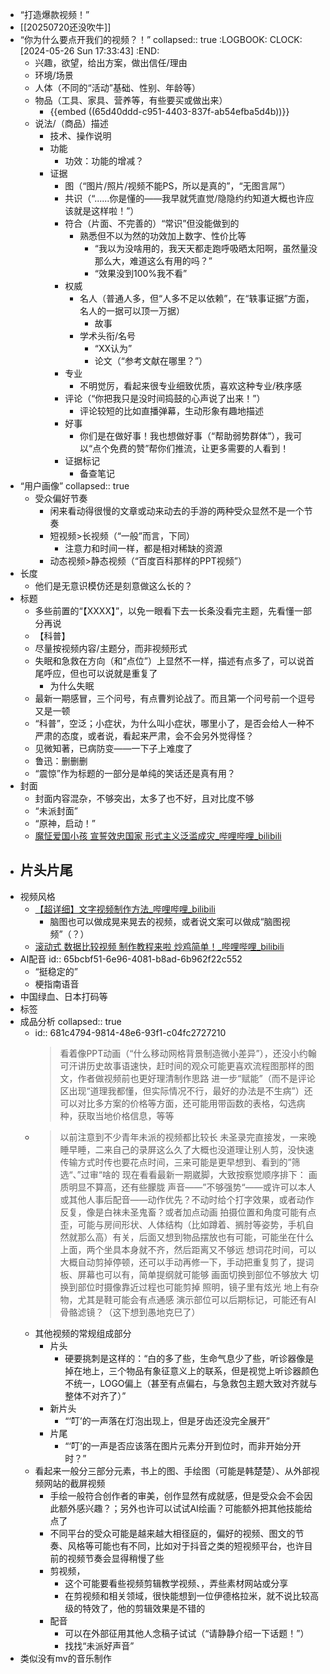 - “打造爆款视频！”
- [[20250720还没吹牛]]
- “你为什么要点开我们的视频？！”
  collapsed:: true
  :LOGBOOK:
  CLOCK: [2024-05-26 Sun 17:33:43]
  :END:
	- 兴趣，欲望，给出方案，做出信任/理由
	- 环境/场景
	- 人体（不同的“活动”基础、性别、年龄等）
	- 物品（工具、家具、营养等，有些要买或做出来）
		- {{embed ((65d40ddd-c951-4403-837f-ab54efba5d4b))}}
	- 说法/（商品）描述
		- 技术、操作说明
		- 功能
			- 功效：功能的增减？
		- 证据
			- 图（“图片/照片/视频不能PS，所以是真的”，“无图言屌”）
			- 共识（“......你是懂的——我早就凭直觉/隐隐约约知道大概也许应该就是这样啦！”）
			- 符合（片面、不完善的）“常识”但没能做到的
				- 熟悉但不以为然的功效加上数字、性价比等
					- “我以为没啥用的，我天天都走跑呼吸晒太阳啊，虽然量没那么大，难道这么有用的吗？”
					- “效果没到100%我不看”
			- 权威
				- 名人（普通人多，但“人多不足以依赖”，在“轶事证据”方面，名人的一据可以顶一万据）
					- 故事
				- 学术头衔/名号
					- “XX认为”
					- 论文（“参考文献在哪里？”）
			- 专业
				- 不明觉厉，看起来很专业细致优质，喜欢这种专业/秩序感
			- 评论（“你把我只是没时间捣鼓的心声说了出来！”）
				- 评论较短的比如直播弹幕，生动形象有趣地描述
			- 好事
				- 你们是在做好事！我也想做好事（“帮助弱势群体”），我可以“点个免费的赞”帮你们推流，让更多需要的人看到！
			- 证据标记
				- 备查笔记
- “用户画像”
  collapsed:: true
	- 受众偏好节奏
		- 闲来看动得很慢的文章或动来动去的手游的两种受众显然不是一个节奏
		- 短视频>长视频（“一般”而言，下同）
			- 注意力和时间一样，都是相对稀缺的资源
		- 动态视频>静态视频（“百度百科那样的PPT视频”）
- 长度
	- 他们是无意识模仿还是刻意做这么长的？
- 标题
	- 多些前置的“【XXXX】”，以免一眼看下去一长条没看完主题，先看懂一部分再说
	- 【科普】
	- 尽量按视频内容/主题分，而非视频形式
	- 失眠和急救在方向（和“点位”）上显然不一样，描述有点多了，可以说首尾呼应，但也可以说就是重复了
		- 为什么失眠
	- 最新一期感冒，三个问号，有点曹刿论战了。而且第一个问号前一个逗号又是一顿
	- “科普”，空泛；小症状，为什么叫小症状，哪里小了，是否会给人一种不严肃的态度，或者说，看起来严肃，会不会另外觉得怪？
	- 见微知著，已病防变——一下子上难度了
	- 鲁迅：删删删
	- “震惊”作为标题的一部分是单纯的笑话还是真有用？
- 封面
	- 封面内容混杂，不够突出，太多了也不好，且对比度不够
	- “未派封面”
	- “原神，启动！”
	- [魔怔爱国小孩 宣誓效忠国家 形式主义泛滥成灾_哔哩哔哩_bilibili](https://www.bilibili.com/video/BV1N663Y2E7i/)
- 片头片尾
	-
- 视频风格
	- [【超详细】文字视频制作方法_哔哩哔哩_bilibili](https://www.bilibili.com/video/BV1R34y1X7J6)
		- 脑图也可以做成晃来晃去的视频，或者说文案可以做成“脑图视频”（？）
	- [滚动式 数据比较视频 制作教程来啦 炒鸡简单！_哔哩哔哩_bilibili](https://www.bilibili.com/video/BV14X4y1V7Vo)
- AI配音
  id:: 65bcbf51-6e96-4081-b8ad-6b962f22c552
	- “挺稳定的”
	- 梗指南语音
- 中国绿血、日本打码等
- 标签
- 成品分析
  collapsed:: true
	- id:: 681c4794-9814-48e6-93f1-c04fc2727210
	  >看着像PPT动画（“什么移动网格背景制造微小差异”），还没小约翰可汗讲历史故事语速快，赶时间的观众可能更喜欢流程图那样的图文，作者做视频前也更好理清制作思路
	  进一步“赋能”（而不是评论区出现“道理我都懂，但实际情况不行，最好的办法是不生病”）还可以对比多方案的价格等方面，还可能用带函数的表格，勾选病种，获取当地价格信息，等等
	- >以前注意到不少青年未派的视频都比较长
	  未圣录完直接发，一来晚睡早睡，二来自己的录屏这么久了大概也没道理让别人剪，没快速传输方式时传也要花点时间，三来可能是更早想到、看到的”筛选“、”过审“啥的
	  现在看看最新一期崴脚，大致按察觉顺序排下：
	  画质明显不算高，还有些朦胧
	  声音——”不够强势“——或许可以本人或其他人事后配音——动作优先？不动时给个打字效果，或者动作反复，像是白袜未圣鬼畜？或者加点动画
	  拍摄位置和角度可能有点歪，可能与房间形状、人体结构（比如蹲着、搁肘等姿势，手机自然就那么高）有关，后面又想到物品摆放也有可能，可能坐在什么上面，两个坐具本身就不齐，然后距离又不够远
	  想词花时间，可以大概自动剪掉停顿，还可以手动再修一下，手动把重复剪了，提词板、屏幕也可以有，简单提纲就可能够
	  画面切换到部位不够放大
	  切换到部位时摄像靠近过程也可能剪掉
	  照明，镜子里有炫光
	  地上有杂物，尤其是鞋可能会有点通感
	  演示部位可以后期标记，可能还有AI骨骼滤镜？（这下想到愚地克巳了）
	- 其他视频的常规组成部分
		- 片头
			- 硬要挑刺是这样的：“白的多了些，生命气息少了些，听诊器像是掉在地上，三个物品有象征意义上的联系，但是视觉上听诊器颜色不统一，LOGO偏上（甚至有点偏右，与急救包主题大致对齐就与整体不对齐了）”
		- 新片头
			- “‘叮’的一声落在灯泡出现上，但是牙齿还没完全展开”
		- 片尾
			- “‘叮’的一声是否应该落在图片元素分开到位时，而非开始分开时？”
	- 看起来一般分三部分元素，书上的图、手绘图（可能是韩楚楚）、从外部视频网站的截屏视频
		- 手绘一般符合创作者的审美，创作显然有成就感，但是受众会不会因此额外感兴趣？；另外也许可以试试AI绘画？可能额外把其他技能给点了
		- 不同平台的受众可能是越来越大相径庭的，偏好的视频、图文的节奏、风格等可能也有不同，比如对于抖音之类的短视频平台，也许目前的视频节奏会显得稍慢了些
		- 剪视频，
			- 这个可能要看些视频剪辑教学视频、，弄些素材网站或分享
			- 在剪视频和相关领域，很快能想到一位伊德格拉米，就不说比较高级的特效了，他的剪辑效果是不错的
		- 配音
			- 可以在外部征用其他人念稿子试试（“请静静介绍一下话题！”）
			- 找找“未派好声音”
- 类似没有mv的音乐制作